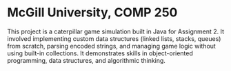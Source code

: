 # McGill University, COMP 250
This project is a caterpillar game simulation built in Java for Assignment 2. It involved implementing custom data structures (linked lists, stacks, queues) from scratch, parsing encoded strings, and managing game logic without using built-in collections. It demonstrates skills in object-oriented programming, data structures, and algorithmic thinking.
